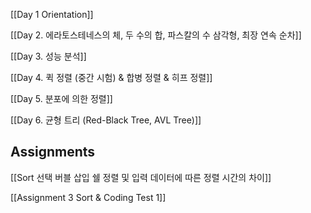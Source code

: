 [[Day 1 Orientation]]

[[Day 2. 에라토스테네스의 체, 두 수의 합, 파스칼의 수 삼각형, 최장 연속 순차]]

[[Day 3. 성능 분석]]

[[Day 4. 퀵 정렬 (중간 시험) & 합병 정렬 & 히프 정렬]]

[[Day 5. 분포에 의한 정렬]]

[[Day 6. 균형 트리 (Red-Black Tree, AVL Tree)]]







## Assignments

[[Sort 선택  버블  삽입  쉘 정렬 및 입력 데이터에 따른 정렬 시간의 차이]]

[[Assignment 3 Sort & Coding Test 1]]